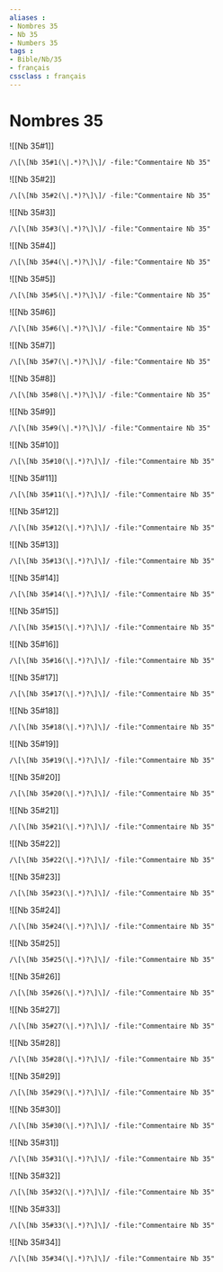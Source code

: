 ```yaml
---
aliases : 
- Nombres 35
- Nb 35
- Numbers 35
tags : 
- Bible/Nb/35
- français
cssclass : français
---
```


# Nombres 35

![[Nb 35#1]]

```query
/\[\[Nb 35#1(\|.*)?\]\]/ -file:"Commentaire Nb 35"
```

![[Nb 35#2]]

```query
/\[\[Nb 35#2(\|.*)?\]\]/ -file:"Commentaire Nb 35"
```

![[Nb 35#3]]

```query
/\[\[Nb 35#3(\|.*)?\]\]/ -file:"Commentaire Nb 35"
```

![[Nb 35#4]]

```query
/\[\[Nb 35#4(\|.*)?\]\]/ -file:"Commentaire Nb 35"
```

![[Nb 35#5]]

```query
/\[\[Nb 35#5(\|.*)?\]\]/ -file:"Commentaire Nb 35"
```

![[Nb 35#6]]

```query
/\[\[Nb 35#6(\|.*)?\]\]/ -file:"Commentaire Nb 35"
```

![[Nb 35#7]]

```query
/\[\[Nb 35#7(\|.*)?\]\]/ -file:"Commentaire Nb 35"
```

![[Nb 35#8]]

```query
/\[\[Nb 35#8(\|.*)?\]\]/ -file:"Commentaire Nb 35"
```

![[Nb 35#9]]

```query
/\[\[Nb 35#9(\|.*)?\]\]/ -file:"Commentaire Nb 35"
```

![[Nb 35#10]]

```query
/\[\[Nb 35#10(\|.*)?\]\]/ -file:"Commentaire Nb 35"
```

![[Nb 35#11]]

```query
/\[\[Nb 35#11(\|.*)?\]\]/ -file:"Commentaire Nb 35"
```

![[Nb 35#12]]

```query
/\[\[Nb 35#12(\|.*)?\]\]/ -file:"Commentaire Nb 35"
```

![[Nb 35#13]]

```query
/\[\[Nb 35#13(\|.*)?\]\]/ -file:"Commentaire Nb 35"
```

![[Nb 35#14]]

```query
/\[\[Nb 35#14(\|.*)?\]\]/ -file:"Commentaire Nb 35"
```

![[Nb 35#15]]

```query
/\[\[Nb 35#15(\|.*)?\]\]/ -file:"Commentaire Nb 35"
```

![[Nb 35#16]]

```query
/\[\[Nb 35#16(\|.*)?\]\]/ -file:"Commentaire Nb 35"
```

![[Nb 35#17]]

```query
/\[\[Nb 35#17(\|.*)?\]\]/ -file:"Commentaire Nb 35"
```

![[Nb 35#18]]

```query
/\[\[Nb 35#18(\|.*)?\]\]/ -file:"Commentaire Nb 35"
```

![[Nb 35#19]]

```query
/\[\[Nb 35#19(\|.*)?\]\]/ -file:"Commentaire Nb 35"
```

![[Nb 35#20]]

```query
/\[\[Nb 35#20(\|.*)?\]\]/ -file:"Commentaire Nb 35"
```

![[Nb 35#21]]

```query
/\[\[Nb 35#21(\|.*)?\]\]/ -file:"Commentaire Nb 35"
```

![[Nb 35#22]]

```query
/\[\[Nb 35#22(\|.*)?\]\]/ -file:"Commentaire Nb 35"
```

![[Nb 35#23]]

```query
/\[\[Nb 35#23(\|.*)?\]\]/ -file:"Commentaire Nb 35"
```

![[Nb 35#24]]

```query
/\[\[Nb 35#24(\|.*)?\]\]/ -file:"Commentaire Nb 35"
```

![[Nb 35#25]]

```query
/\[\[Nb 35#25(\|.*)?\]\]/ -file:"Commentaire Nb 35"
```

![[Nb 35#26]]

```query
/\[\[Nb 35#26(\|.*)?\]\]/ -file:"Commentaire Nb 35"
```

![[Nb 35#27]]

```query
/\[\[Nb 35#27(\|.*)?\]\]/ -file:"Commentaire Nb 35"
```

![[Nb 35#28]]

```query
/\[\[Nb 35#28(\|.*)?\]\]/ -file:"Commentaire Nb 35"
```

![[Nb 35#29]]

```query
/\[\[Nb 35#29(\|.*)?\]\]/ -file:"Commentaire Nb 35"
```

![[Nb 35#30]]

```query
/\[\[Nb 35#30(\|.*)?\]\]/ -file:"Commentaire Nb 35"
```

![[Nb 35#31]]

```query
/\[\[Nb 35#31(\|.*)?\]\]/ -file:"Commentaire Nb 35"
```

![[Nb 35#32]]

```query
/\[\[Nb 35#32(\|.*)?\]\]/ -file:"Commentaire Nb 35"
```

![[Nb 35#33]]

```query
/\[\[Nb 35#33(\|.*)?\]\]/ -file:"Commentaire Nb 35"
```

![[Nb 35#34]]

```query
/\[\[Nb 35#34(\|.*)?\]\]/ -file:"Commentaire Nb 35"
```

